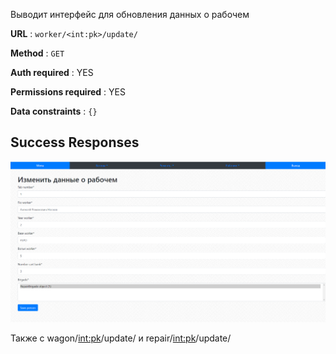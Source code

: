 Выводит интерфейс для обновления данных о рабочем

**URL** : `worker/<int:pk>/update/`

**Method** : `GET`

**Auth required** : YES

**Permissions required** : YES

**Data constraints** : `{}`

## Success Responses

![Alt text](update.png)


Также с wagon/<int:pk>/update/ и repair/<int:pk>/update/
